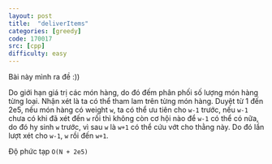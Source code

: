```yaml
---
layout: post
title:  "deliverItems"
categories: [greedy]
code: 170017
src: [cpp]
difficulty: easy
---
```


Bài này mình ra đề :))

Do giới hạn giá trị các món hàng, do đó đếm phân phối số lượng món hàng từng loại. Nhận xét là ta có thể tham lam trên từng món hàng. Duyệt từ 1 đến 2e5, nếu món hàng có weight `w`, ta có thể ưu tiên cho `w-1` trước, nếu `w-1` chưa có khi đã xét đến `w` rồi thì không còn cơ hội nào để  `w-1` có thể có nữa, do đó hy sinh `w` trước, vì sau `w` là `w+1` có thể cứu vớt cho thằng này. Do đó lần lượt xét cho `w-1`, `w` rồi đến `w+1`.

Độ phức tạp `O(N + 2e5)`
